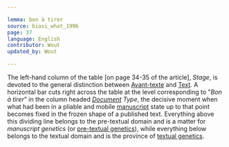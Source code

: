 ```yaml
---

lemma: bon à tirer
source: biasi_what_1996
page: 37
language: English
contributor: Wout
updated_by: Wout

---
```


The left-hand column of the table [on page 34-35 of the article], _Stage_, is devoted to the general distinction between [Avant-texte](avantTexte) and [Text](text.html). A horizontal bar cuts right across the table at the level corresponding to "_Bon à tirer_" in the column headed _[Document](document.html) Type_, the decisive moment when what had been in a pliable and mobile [manuscript](manuscript.html) state up to that point becomes fixed in the frozen shape of a published text. Everything above this dividing line belongs to the pre-textual domain and is a matter for _manuscript genetics_ (or [pre-textual genetics](avantTexteStage)), while everything below belongs to the textual domain and is the province of [textual genetics](textStage.html).
